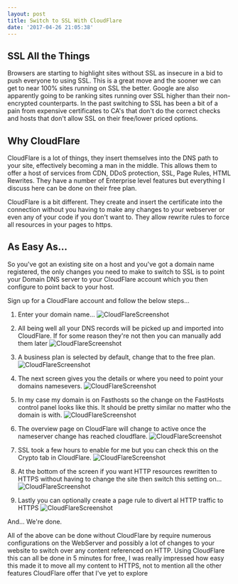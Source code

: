 ```yaml
---
layout: post
title: Switch to SSL With CloudFlare
date: '2017-04-26 21:05:38'
---
```


## SSL All the Things
Browsers are starting to highlight sites without SSL as insecure in a bid to push everyone to using SSL. This is a great move and the sooner we can get to near 100% sites running on SSL the better. Google are also apparently going to be ranking sites running over SSL higher than their non-encrypted counterparts. In the past switching to SSL has been a bit of a pain from expensive certificates to CA's that don't do the correct checks and hosts that don't allow SSL on their free/lower priced options.

## Why CloudFlare
CloudFlare is a lot of things, they insert themselves into the DNS path to your site, effectively becoming a man in the middle. This allows them to offer a host of services from CDN, DDoS protection, SSL, Page Rules, HTML Rewrites. They have a number of Enterprise level features but everything I discuss here can be done on their free plan. 

CloudFlare is a bit different. They create and insert the certificate into the connection without you having to make any changes to your webserver or even any of your code if you don't want to. They allow rewrite rules to force all resources in your pages to https. 

## As Easy As...
So you've got an existing site on a host and you've got a domain name registered, the only changes you need to make to switch to SSL is to point your Domain DNS server to your CloudFlare account which you then configure to point back to your host.

Sign up for a CloudFlare account and follow the below steps...

1. Enter your domain name...
    ![CloudFlareScreenshot]({{site.url}}/content/images/2017-cloudflare-ssl/cloudflare-1.png)

1. All being well all your DNS records will be picked up and imported into CloudFlare. If for some reason they're not then you can manually add them later
    ![CloudFlareScreenshot]({{site.url}}/content/images/2017-cloudflare-ssl/cloudflare-2.png)

1. A business plan is selected by default, change that to the free plan. 
    ![CloudFlareScreenshot]({{site.url}}/content/images/2017-cloudflare-ssl/cloudflare-3.png)

1. The next screen gives you the details or where you need to point your domains namesevers. 
    ![CloudFlareScreenshot]({{site.url}}/content/images/2017-cloudflare-ssl/cloudflare-4.png)

1. In my case my domain is on Fasthosts so the change on the FastHosts control panel looks like this. It should be pretty similar no matter who the domain is with.
    ![CloudFlareScreenshot]({{site.url}}/content/images/2017-cloudflare-ssl/fasthosts-1.png)

1. The overview page on CloudFlare will change to active once the nameserver change has reached cloudflare. 
    ![CloudFlareScreenshot]({{site.url}}/content/images/2017-cloudflare-ssl/cloudflare-5.png)

1. SSL took a few hours to enable for me  but you can check this on the Crypto tab in CloudFlare. 
    ![CloudFlareScreenshot]({{site.url}}/content/images/2017-cloudflare-ssl/cloudflare-6.png)

1. At the bottom of the screen if you want HTTP resources rewritten to HTTPS without having to change the site then switch this setting on... 
    ![CloudFlareScreenshot]({{site.url}}/content/images/2017-cloudflare-ssl/cloudflare-7.png)

1. Lastly you can optionally create a page rule to divert al HTTP traffic to HTTPS 
    ![CloudFlareScreenshot]({{site.url}}/content/images/2017-cloudflare-ssl/cloudflare-8.png)

And... We're done.

All of the above can be done without CloudFlare by require numerous configurations on the WebServer and possibly a lot of changes to your website to switch over any content referenced on HTTP. Using CloudFlare this  can all be done in 5 minutes for free, I was really impressed how easy this made it to move all my content to HTTPS, not to mention all the other features CloudFlare offer that I've yet to explore